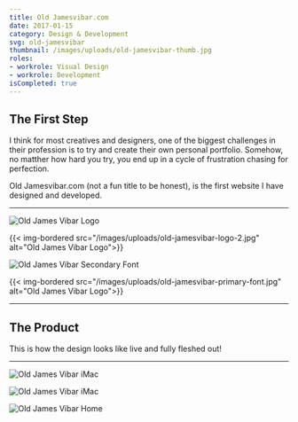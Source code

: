 ```yaml
---
title: Old Jamesvibar.com
date: 2017-01-15
category: Design & Development
svg: old-jamesvibar
thumbnail: /images/uploads/old-jamesvibar-thumb.jpg
roles:
- workrole: Visual Design
- workrole: Development
isCompleted: true
---
```


## The First Step

I think for most creatives and designers, one of the biggest challenges in their profession is to try and create their own personal portfolio. Somehow, no matther how hard you try, you end up in a cycle of frustration chasing for perfection.

Old Jamesvibar.com (not a fun title to be honest), is the first website I have designed and developed.

***

![Old James Vibar Logo][logo1]

{{< img-bordered src="/images/uploads/old-jamesvibar-logo-2.jpg" alt="Old James Vibar Logo">}}

![Old James Vibar Secondary Font][secondaryfont]

{{< img-bordered src="/images/uploads/old-jamesvibar-primary-font.jpg" alt="Old James Vibar Logo">}}

***

## The Product

This is how the design looks like live and fully fleshed out!

***

![Old James Vibar iMac][imac]

![Old James Vibar iMac][iphone]

![Old James Vibar Home][home]

[logo1]: /images/uploads/old-jamesvibar-logo-1.jpg
[logo2]: /images/uploads/old-jamesvibar-logo-2.jpg
[primaryfont]: /images/uploads/old-jamesvibar-primary-font.jpg
[secondaryfont]: /images/uploads/old-jamesvibar-secondary-font.jpg
[imac]: /images/uploads/old-jamesvibar-mockup-imac.jpg
[iphone]: /images/uploads/old-jamesvibar-mockup-iphone.jpg
[home]: /images/uploads/old-jamesvibar-home.jpg